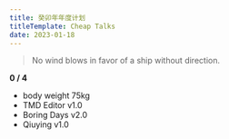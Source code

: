 ```yaml
---
title: 癸卯年年度计划
titleTemplate: Cheap Talks
date: 2023-01-18
---
```


> No wind blows in favor of a ship without direction.

**0 / 4**

- body weight 75kg
- TMD Editor v1.0
- Boring Days v2.0
- Qiuying v1.0
